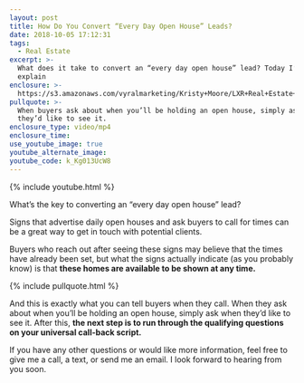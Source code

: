 ```yaml
---
layout: post
title: How Do You Convert “Every Day Open House” Leads?
date: 2018-10-05 17:12:31
tags:
  - Real Estate
excerpt: >-
  What does it take to convert an “every day open house” lead? Today I’ll
  explain
enclosure: >-
  https://s3.amazonaws.com/vyralmarketing/Kristy+Moore/LXR+Real+Estate+Coaching-+How+Do+You+Convert+Every+Day+Open+House+Leads%253F.mp4
pullquote: >-
  When buyers ask about when you’ll be holding an open house, simply ask when
  they’d like to see it.
enclosure_type: video/mp4
enclosure_time:
use_youtube_image: true
youtube_alternate_image:
youtube_code: k_Kg013UcW8
---
```


{% include youtube.html %}

What’s the key to converting an “every day open house” lead?&nbsp;

Signs that advertise daily open houses and ask buyers to call for times can be a great way to get in touch with potential clients.&nbsp;

Buyers who reach out after seeing these signs may believe that the times have already been set, but what the signs actually indicate (as you probably know) is that **these homes are available to be shown at any time.&nbsp;**

{% include pullquote.html %}

And this is exactly what you can tell buyers when they call. When they ask about when you’ll be holding an open house, simply ask when they’d like to see it. After this, **the next step is to run through the qualifying questions on your universal call-back script.**&nbsp;

If you have any other questions or would like more information, feel free to give me a call, a text, or send me an email. I look forward to hearing from you soon.